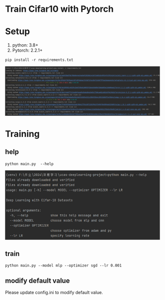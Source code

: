 Train Cifar10 with Pytorch
========================

# Setup

1. python: 3.8+
2. Pytorch: 2.2.1+

```
pip install -r requirements.txt
```

![](images/requirements.png)

# Training

## help
```
python main.py  --help
```

![](images/help.png)

## train
```
python main.py --model mlp --optimizer sgd --lr 0.001
```

## modify default value
Please update config.ini to modify default value.
